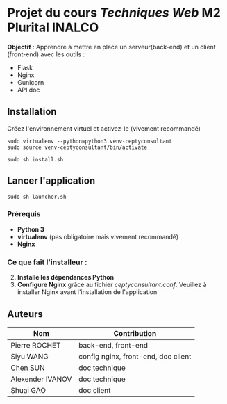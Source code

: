# Projet du cours *Techniques Web* M2 Plurital INALCO

**Objectif** : Apprendre à mettre en place un serveur(back-end) et un client (front-end) avec les outils :
* Flask
* Nginx
* Gunicorn
* API doc


## Installation

Créez l'environnement virtuel et activez-le (vivement recommandé)

```Console
sudo virtualenv --python=python3 venv-ceptyconsultant
sudo source venv-ceptyconsultant/bin/activate
```

```Console
sudo sh install.sh
```

## Lancer l'application

```Console
sudo sh launcher.sh
```

### Prérequis

* **Python 3**
* **virtualenv** (pas obligatoire mais vivement recommandé)
* **Nginx** 


### Ce que fait l'installeur :

2. **Installe les dépendances Python**
3. **Configure Nginx** grâce au fichier *ceptyconsultant.conf*. Veuillez à installer Nginx avant l'installation  de l'application


## Auteurs

Nom | Contribution
-|-
Pierre ROCHET | back-end, front-end
Siyu WANG | config nginx, front-end, doc client
Chen SUN | doc technique
Alexender IVANOV | doc technique
Shuai GAO | doc client



